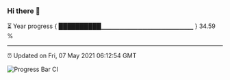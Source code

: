 ### Hi there 👋

⏳ Year progress { ██████████▁▁▁▁▁▁▁▁▁▁▁▁▁▁▁▁▁▁▁▁ } 34.59 %

---

⏰ Updated on Fri, 07 May 2021 06:12:54 GMT

![Progress Bar CI](https://github.com/liununu/liununu/workflows/Progress%20Bar%20CI/badge.svg)
